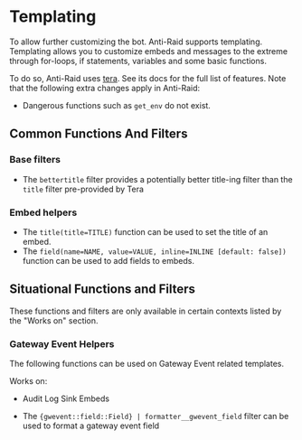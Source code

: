 # Templating

To allow further customizing the bot. Anti-Raid supports templating. Templating allows you to customize embeds and messages to the extreme through for-loops, if statements, variables and some basic functions.

To do so, Anti-Raid uses [tera](https://keats.github.io/tera/docs/). See its docs for the full list of features. Note that the following extra changes apply in Anti-Raid:

- Dangerous functions such as ``get_env`` do not exist.

## Common Functions And Filters

### Base filters

- The ``bettertitle`` filter provides a potentially better title-ing filter than the ``title`` filter pre-provided by Tera

### Embed helpers

- The ``title(title=TITLE)`` function can be used to set the title of an embed.
- The ``field(name=NAME, value=VALUE, inline=INLINE [default: false])`` function can be used to add fields to embeds.

## Situational Functions and Filters

These functions and filters are only available in certain contexts listed by the "Works on" section.

### Gateway Event Helpers

The following functions can be used on Gateway Event related templates.

Works on:
- Audit Log Sink Embeds

- The ``{gwevent::field::Field} | formatter__gwevent_field`` filter can be used to format a gateway event field